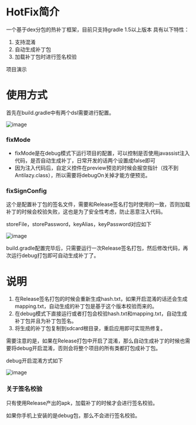# HotFix简介
一个基于dex分包的热补丁框架，目前只支持gradle 1.5以上版本
具有以下特性：

1. 支持混淆
2. 自动生成补丁包
3. 加载补丁包时进行签名校验

项目演示


# 使用方式
首先在build.gradle中有两个dsl需要进行配置。

![image](https://github.com/AItsuki/HotFix/raw/master/image/dsl.png)

### fixMode
- fixMode是在debug模式下运行项目的配置，可以控制是否使用javassist注入代码，是否自动生成补丁，日常开发的话两个设置成false即可
- 因为注入代码后，自定义控件在preview预览的时候会报空指针（找不到Antilazy.class），所以需要将debugOn关掉才能方便预览。

### fixSignConfig
这个是配置补丁包的签名文件，需要和Release签名打包时使用的一致，否则加载补丁的时候会校验失败，这也是为了安全性考虑，防止恶意注入代码。

storeFile，storePassword，keyAlias，keyPassword对应如下

![image](https://github.com/AItsuki/HotFix/raw/master/image/sign.png)

build.gradle配置完毕后，只需要运行一次Release签名打包，然后修改代码，再次运行debug打包即可自动生成补丁了。

# 说明
1. 在Release签名打包的时候会重新生成hash.txt，如果开启混淆的话还会生成mapping.txt，自动生成的补丁包是基于这个版本校验而来的。
2. 在debug模式下直接运行或者打包会校验hash.txt和mapping.txt，自动生成补丁包并且为补丁包签名。
3. 将生成的补丁包复制到sdcard根目录，重启应用即可实现热修复。

需要注意的是，如果在Release打包中开启了混淆，那么自动生成补丁的时候也需要将debug开启混淆，否则会将整个项目的所有类都打包成补丁包。

debug开启混淆方式如下

![image](https://github.com/AItsuki/HotFix/raw/master/image/debug-minify.png)

### 关于签名校验
只有使用Release产出的apk，加载补丁的时候才会进行签名校验。

如果你手机上安装的是debug包，那么不会进行签名校验。
